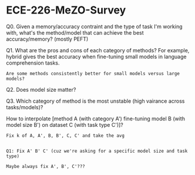 # ECE-226-MeZO-Survey

Q0. Given a memory/accuracy contraint and the type of task I'm working with, what's the method/model that can achieve the best accuracy/memory? (mostly PEFT)


Q1. What are the pros and cons of each category of methods? For example, hybrid gives the best accuracy when fine-tuning small models in language comprehension tasks.

    Are some methods consistently better for small models versus large models?

Q2. Does model size matter?


Q3. Which category of method is the most unstable (high vairance across tasks/models)?


How to interpolate [method A (with category A') 
				    fine-tuning model B (with model size B')
					on dataset C (with task type C')]?

                    
	Fix k of A, A', B, B', C, C' and take the avg

    
	Q1: Fix A' B' C' (cuz we're asking for a specific model size and task type)

    Maybe always fix A', B', C'???